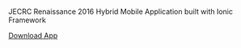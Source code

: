 JECRC Renaissance 2016 Hybrid Mobile Application built with Ionic Framework

[Download App](https://raw.githubusercontent.com/lokeshthegenius/jecrc-renaissance-2k16-app/master/ren.apk)
